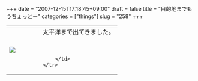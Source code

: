 +++
date = "2007-12-15T17:18:45+09:00"
draft = false
title = "目的地までもうちょっとー"
categories = ["things"]
slug = "258"
+++

<table width="100%">
	<tr>
		<td width="30%" valign="middle">
			<a rel="lightbox" href="https://keruru.net/images/47638de5496d3-071215-171131.jpg"><img src="https://keruru.net/images/47638de5496d3-thumb_071215-171131.jpg" border="0" /></a>
		</td>
		<td width="70%" valign="middle">
			太平洋まで出てきました。<br />
<br />
<br />

		</td>
	</tr>
</table>
